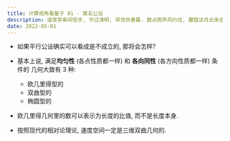 ```yaml
---
title: 计算视角看量子 01 - 第五公设
description: 遥夜亭皋闲信步, 乍过清明, 早觉伤春暮. 数点雨声风约住, 朦胧淡月云来去.
date: 2022-05-01
---
```


- 如果平行公设确实可以看成是不成立的, 那将会怎样?
- 基本上说, 满足**均匀性** (各点性质都一样) 和
  **各向同性** (各方向性质都一样) 条件的
  几何大致有 3 种:
  - 欧几里得型的
  - 双曲型的
  - 椭圆型的

- 欧几里得几何里的数可以表示为长度的比值,
  而不是长度本身.

- 按照现代的相对论理论, 速度空间一定是三维双曲几何的.
